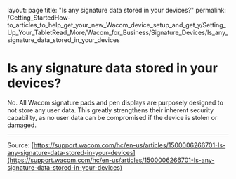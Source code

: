 layout: page
title: "Is any signature data stored in your devices?"
permalink: /Getting_StartedHow-to_articles_to_help_get_your_new_Wacom_device_setup_and_get_y/Setting_Up_Your_TabletRead_More/Wacom_for_Business/Signature_Devices/Is_any_signature_data_stored_in_your_devices

# Is any signature data stored in your devices?

No. All Wacom signature pads and pen displays are purposely designed to not store any user data. This greatly strengthens their inherent security capability, as no user data can be compromised if the device is stolen or damaged.

---
Source: [https://support.wacom.com/hc/en-us/articles/1500006266701-Is-any-signature-data-stored-in-your-devices](https://support.wacom.com/hc/en-us/articles/1500006266701-Is-any-signature-data-stored-in-your-devices)
